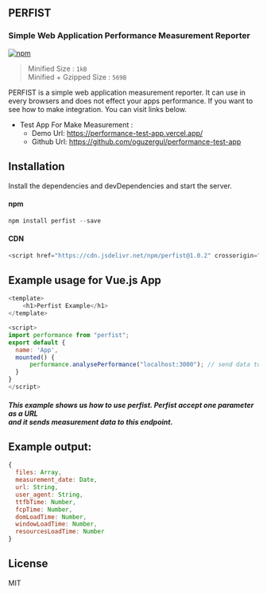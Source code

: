 ## PERFIST
### Simple Web Application Performance Measurement Reporter

[![npm](https://img.shields.io/badge/npm%20package-20-brightgreen)](https://www.npmjs.com/package/perfist)
<br>
> Minified Size : `1kB`  
> Minified + Gzipped Size : `569B` 


PERFIST is a simple web application measurement reporter. It can use in every browsers and does not effect your apps 
performance.
If you want to see how to make integration. You can visit links below.

- Test App For Make Measurement :
    - Demo Url: https://performance-test-app.vercel.app/
    - Github Url: https://github.com/oguzergul/performance-test-app

## Installation

Install the dependencies and devDependencies and start the server.

#### npm
```javascript
npm install perfist --save 
```
#### CDN
```javascript
<script href="https://cdn.jsdelivr.net/npm/perfist@1.0.2" crossorigin="anonymous"></script>
```
## Example usage for Vue.js App

```javascript
<template>
    <h1>Perfist Example</h1>
</template>

<script>
import performance from "perfist";
export default {
  name: 'App',
  mounted() {
      performance.analysePerformance("localhost:3000"); // send data to localhost:3000
  }
}
</script>
```
##### This example shows us how to use perfist. Perfist accept one parameter as a URL <br> and it sends measurement data to this endpoint.

## Example output:


```javascript
{
  files: Array,
  measurement_date: Date,
  url: String,
  user_agent: String,
  ttfbTime: Number,
  fcpTime: Number,
  domLoadTime: Number,
  windowLoadTime: Number,
  resourcesLoadTime: Number
}
```

## License

MIT
